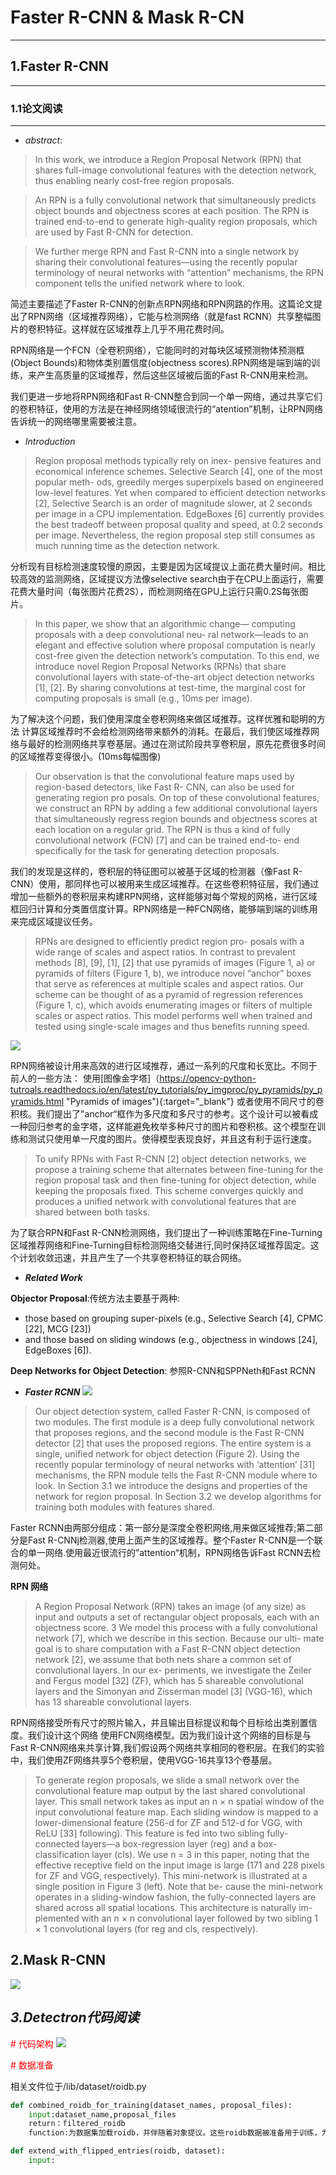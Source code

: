 # Faster R-CNN & Mask R-CN
-----------------
## **1.Faster R-CNN**
-----------------
### **1.1论文阅读**
-------------
* *abstract*: 
> In this work, we introduce a Region Proposal Network (RPN) that shares full-image convolutional features with the detection network, thus enabling nearly cost-free region proposals.

> An RPN is a fully convolutional network that simultaneously predicts object bounds and objectness scores at each position. The RPN is trained end-to-end to generate high-quality region proposals, which are used by Fast R-CNN for detection.

>We further merge RPN and Fast R-CNN into a single network by sharing their convolutional features—using the recently popular terminology of neural networks with “attention” mechanisms, the RPN component tells the unified network where to look.

简述主要描述了Faster R-CNN的创新点RPN网络和RPN网路的作用。这篇论文提出了RPN网络（区域推荐网络），它能与检测网络（就是fast RCNN）共享整幅图片的卷积特征。这样就在区域推荐上几乎不用花费时间。

RPN网络是一个FCN（全卷积网络），它能同时的对每块区域预测物体预测框(Object Bounds)和物体类别置信度(objectness scores).RPN网络是端到端的训练，来产生高质量的区域推荐，然后这些区域被后面的Fast R-CNN用来检测。

我们更进一步地将RPN网络和Fast R-CNN整合到同一个单一网络，通过共享它们的卷积特征，使用的方法是在神经网络领域很流行的“atention”机制，让RPN网络告诉统一的网络哪里需要被注意。

* *Introduction*
>Region proposal methods typically rely on inex-
pensive features and economical inference schemes.
Selective Search [4], one of the most popular meth-
ods, greedily merges superpixels based on engineered
low-level features. Yet when compared to efficient
detection networks [2], Selective Search is an order of
magnitude slower, at 2 seconds per image in a CPU
implementation. EdgeBoxes [6] currently provides the
best tradeoff between proposal quality and speed,
at 0.2 seconds per image. Nevertheless, the region
proposal step still consumes as much running time
as the detection network.

分析现有目标检测速度较慢的原因，主要是因为区域提议上面花费大量时间。相比较高效的监测网络，区域提议方法像selective search由于在CPU上面运行，需要花费大量时间（每张图片花费2S），而检测网络在GPU上运行只需0.2S每张图片。

>In this paper, we show that an algorithmic change—
computing proposals with a deep convolutional neu-
ral network—leads to an elegant and effective solution
where proposal computation is nearly cost-free given
the detection network’s computation. To this end, we
introduce novel Region Proposal Networks (RPNs) that
share convolutional layers with state-of-the-art object
detection networks [1], [2]. By sharing convolutions at
test-time, the marginal cost for computing proposals
is small (e.g., 10ms per image).

为了解决这个问题，我们使用深度全卷积网络来做区域推荐。这样优雅和聪明的方法
计算区域推荐时不会给检测网络带来额外的消耗。在最后，我们使区域推荐网络与最好的检测网络共享卷基层。通过在测试阶段共享卷积层，原先花费很多时间的区域推荐变得很小。(10ms每幅图像)

>Our observation is that the convolutional feature
maps used by region-based detectors, like Fast R-
CNN, can also be used for generating region pro posals. On top of these convolutional features, we
construct an RPN by adding a few additional convolutional layers that simultaneously regress region
bounds and objectness scores at each location on a
regular grid. The RPN is thus a kind of fully convolutional network (FCN) [7] and can be trained end-to-
end specifically for the task for generating detection
proposals.

我们的发现是这样的，卷积层的特征图可以被基于区域的检测器（像Fast R-CNN）使用，那同样也可以被用来生成区域推荐。在这些卷积特征层，我们通过增加一些额外的卷积层来构建RPN网络，这样能够对每个常规的网格，进行区域框回归计算和分类置信度计算。RPN网络是一种FCN网络，能够端到端的训练用来完成区域提议任务。

>RPNs are designed to efficiently predict region pro-
posals with a wide range of scales and aspect ratios. In
contrast to prevalent methods [8], [9], [1], [2] that use pyramids of images (Figure 1, a) or pyramids of filters
(Figure 1, b), we introduce novel “anchor” boxes
that serve as references at multiple scales and aspect
ratios. Our scheme can be thought of as a pyramid
of regression references (Figure 1, c), which avoids
enumerating images or filters of multiple scales or
aspect ratios. This model performs well when trained
and tested using single-scale images and thus benefits
running speed.

![](Different_Scheme.png)

RPN网络被设计用来高效的进行区域推荐，通过一系列的尺度和长宽比。不同于前人的一些方法：
使用[图像金字塔]（https://opencv-python-tutroals.readthedocs.io/en/latest/py_tutorials/py_imgproc/py_pyramids/py_pyramids.html "Pyramids of images"){:target="_blank"}
或者使用不同尺寸的卷积核。我们提出了"anchor“框作为多尺度和多尺寸的参考。这个设计可以被看成一种回归参考的金字塔，这样能避免枚举多种尺寸的图片和卷积核。这个模型在训练和测试只使用单一尺度的图片。使得模型表现良好，并且这有利于运行速度。

>To unify RPNs with Fast R-CNN [2] object detection networks, we propose a training scheme that
alternates between fine-tuning for the region proposal
task and then fine-tuning for object detection, while
keeping the proposals fixed. This scheme converges
quickly and produces a unified network with convolutional features that are shared between both tasks. 

为了联合RPN和Fast R-CNN检测网络，我们提出了一种训练策略在Fine-Turning区域推荐网络和Fine-Turning目标检测网络交替进行,同时保持区域推荐固定。这个计划收敛迅速，并且产生了一个共享卷积特征的联合网络。

* ***Related Work***


**Objector Proposal**:传统方法主要基于两种:
* those based on grouping super-pixels (e.g.,
Selective Search [4], CPMC [22], MCG [23])
* and those
based on sliding windows (e.g., objectness in windows
[24], EdgeBoxes [6]).


**Deep Networks for Object Detection**:
参照R-CNN和SPPNeth和Fast RCNN

* ***Faster RCNN***
![](Strcture_FasterRCNN.png)
>Our object detection system, called Faster R-CNN, is
composed of two modules. The first module is a deep
fully convolutional network that proposes regions,
and the second module is the Fast R-CNN detector [2]
that uses the proposed regions. The entire system is a
single, unified network for object detection (Figure 2).
Using the recently popular terminology of neural
networks with ‘attention’ [31] mechanisms, the RPN
module tells the Fast R-CNN module where to look.
In Section 3.1 we introduce the designs and properties
of the network for region proposal. In Section 3.2 we
develop algorithms for training both modules with
features shared.

Faster RCNN由两部分组成：第一部分是深度全卷积网络,用来做区域推荐;第二部分是Fast R-CNNj检测器,使用上面产生的区域推荐。整个Faster R-CNN是一个联合的单一网络.使用最近很流行的”attention“机制，RPN网络告诉Fast RCNN去检测何处。

**RPN 网络**
>A Region Proposal Network (RPN) takes an image
(of any size) as input and outputs a set of rectangular
object proposals, each with an objectness score. 3 We
model this process with a fully convolutional network
[7], which we describe in this section. Because our ulti-
mate goal is to share computation with a Fast R-CNN
object detection network [2], we assume that both nets
share a common set of convolutional layers. In our ex-
periments, we investigate the Zeiler and Fergus model
[32] (ZF), which has 5 shareable convolutional layers
and the Simonyan and Zisserman model [3] (VGG-16),
which has 13 shareable convolutional layers.

RPN网络接受所有尺寸的照片输入，并且输出目标提议和每个目标给出类别置信度。我们设计这个网络
使用FCN网络模型。因为我们设计这个网络的目标是与Fast R-CNN网络来共享计算,我们假设两个网络共享相同的卷积层。在我们的实验中，我们使用ZF网络共享5个卷积层，使用VGG-16共享13个卷基层。

>To generate region proposals, we slide a small
network over the convolutional feature map output
by the last shared convolutional layer. This small
network takes as input an n × n spatial window of
the input convolutional feature map. Each sliding
window is mapped to a lower-dimensional feature
(256-d for ZF and 512-d for VGG, with ReLU [33]
following). This feature is fed into two sibling fully-
connected layers—a box-regression layer (reg) and a
box-classification layer (cls). We use n = 3 in this
paper, noting that the effective receptive field on the
input image is large (171 and 228 pixels for ZF and
VGG, respectively). This mini-network is illustrated
at a single position in Figure 3 (left). Note that be-
cause the mini-network operates in a sliding-window
fashion, the fully-connected layers are shared across
all spatial locations. This architecture is naturally im-
plemented with an n × n convolutional layer followed
by two sibling 1 × 1 convolutional layers (for reg and
cls, respectively).




## **2.Mask R-CNN**

![](Strcture_MaskRCNN.png)



## ***3.Detectron代码阅读***

<font color=#FF0000># 代码架构</font>
![](detectron_code_structure.png)

<font color=#FF0000># 数据准备</font>

相关文件位于/lib/dataset/roidb.py

```python
def combined_roidb_for_training(dataset_names, proposal_files):
    input:dataset_name,proposal_files
    return：filtered_roidb
    function:为数据集加载roidb，并伴随着对象提议。这些roidb数据被准备用于训练，为每个roidb数据需要缓存为元数据用于训练。```

def extend_with_flipped_entries(roidb, dataset):
    input: